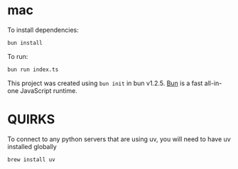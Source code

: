 # mac

To install dependencies:

```bash
bun install
```

To run:

```bash
bun run index.ts
```

This project was created using `bun init` in bun v1.2.5. [Bun](https://bun.sh) is a fast all-in-one JavaScript runtime.


# QUIRKS
To connect to any python servers that are using uv, you will need to have uv installed globally
```bash
brew install uv
```
